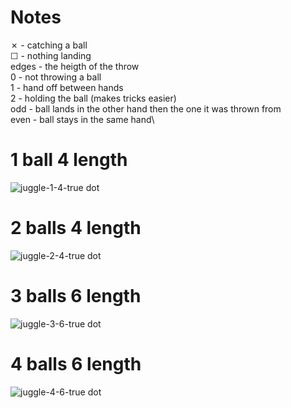 # Notes
✗ - catching a ball\
☐ - nothing landing\
edges - the heigth of the throw\
0 - not throwing a ball\
1 - hand off between hands\
2 - holding the ball (makes tricks easier)\
odd - ball lands in the other hand then the one it was thrown from \
even - ball stays in the same hand\
# 1 ball 4 length
![juggle-1-4-true dot](https://github.com/user-attachments/assets/2298222b-209a-4fc8-bb33-d24703341fe1)

# 2 balls 4 length
![juggle-2-4-true dot](https://github.com/user-attachments/assets/7bb17171-c6b5-4af5-a925-0fb92f0074c1)

# 3 balls 6 length
![juggle-3-6-true dot](https://github.com/user-attachments/assets/3ea4d3c0-eadb-40c9-a1bf-5a8b88b48647)

# 4 balls 6 length
![juggle-4-6-true dot](https://github.com/user-attachments/assets/e09e0ec7-f7ac-40cb-9986-8260bcd9e199)
